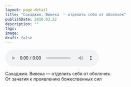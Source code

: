 ```yaml
---
layout: page-detail
title: "Сахаджия. Вивека  — отделить себя от оболочек"
publishDate: 2010.03.22
description: ""
tags:
image:
draft: false
---
```


<audio title="2010.03.22 - Сахаджия. Вивека  — отделить себя от оболочек.mp3" src="https://filer-api.advayta.org/v1.0/public/files/73733" controls=""></audio>

 Сахаджия. Вивека — отделить себя от оболочек.  
 От зачатия к проявлению божественных сил   

  
